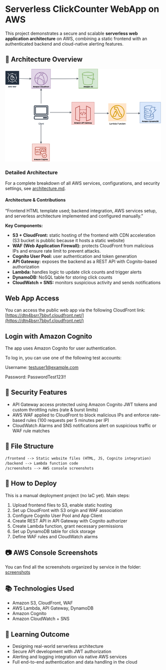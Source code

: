 # Serverless ClickCounter WebApp on AWS

This project demonstrates a secure and scalable **serverless web application architecture** on AWS, combining a static frontend with an authenticated backend and cloud-native alerting features.


## 🔧 Architecture Overview

![Architecture Diagram](./aws_architecture_diagram.png)


### Detailed Architecture

For a complete breakdown of all AWS services, configurations, and security settings, see [architecture.md](./architecture.md).

#### Architecture & Contributions

“Frontend HTML template used; backend integration, AWS services setup, and serverless architecture implemented and configured manually.”

**Key Components:**

- **S3 + CloudFront:** static hosting of the frontend with CDN acceleration (S3 bucket is pubblic because it hosts a static website)
- **WAF (Web Application Firewall):** protects CloudFront from malicious IPs and ensure rate limit to prevent attacks.
- **Cognito User Pool:** user authentication and token generation
- **API Gateway:** exposes the backend as a REST API with Cognito-based authorization
- **Lambda:** handles logic to update click counts and trigger alerts
- **DynamoDB:** NoSQL table for storing click counts
- **CloudWatch + SNS:** monitors suspicious activity and sends notifications

## Web App Access

You can access the public web app via the following CloudFront link:
[https://dtn4bsrr7bbyf.cloudfront.net/](https://dtn4bsrr7bbyf.cloudfront.net/)

## Login with Amazon Cognito

The app uses Amazon Cognito for user authentication.

To log in, you can use one of the following test accounts:

Username: testuser1@example.com

Password: PasswordTest123!!

## 🔐 Security Features

- API Gateway access protected using Amazon Cognito JWT tokens and custom throttling rules (rate & burst limits)
- AWS WAF applied to CloudFront to block malicious IPs and enforce rate-based rules (100 requests per 5 minutes per IP)
- CloudWatch Alarms and SNS notifications alert on suspicious traffic or WAF rule matches

## 📁 File Structure
```text
/frontend --> Static website files (HTML, JS, Cognito integration)
/backend --> Lambda function code
/screenshots --> AWS console screenshots 
```
## 🚀 How to Deploy

This is a manual deployment project (no IaC yet). Main steps:

1. Upload frontend files to S3, enable static hosting
2. Set up CloudFront with S3 origin and WAF association
3. Configure Cognito User Pool and App Client
4. Create REST API in API Gateway with Cognito authorizer
5. Create Lambda function, grant necessary permissions
6. Set up DynamoDB table for click storage
7. Define WAF rules and CloudWatch alarms

## 📷 AWS Console Screenshots

You can find all the screenshots organized by service
in the folder: [screenshots](./screenshots/)

## 📚 Technologies Used

- Amazon S3, CloudFront, WAF
- AWS Lambda, API Gateway, DynamoDB
- Amazon Cognito
- Amazon CloudWatch + SNS

## 🧠 Learning Outcome

- Designing real-world serverless architecture
- Secure API development with JWT authorization
- Alerting and logging integration via native AWS services
- Full end-to-end authentication and data handling in the cloud
